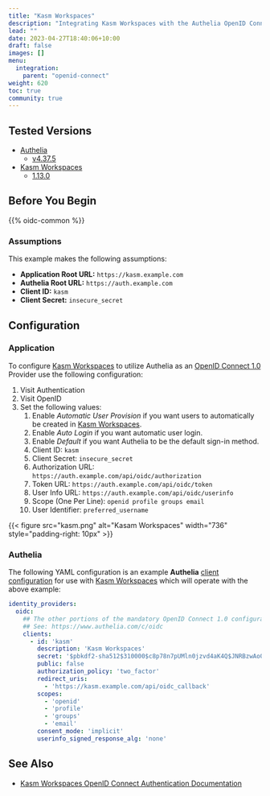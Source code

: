 ```yaml
---
title: "Kasm Workspaces"
description: "Integrating Kasm Workspaces with the Authelia OpenID Connect 1.0 Provider."
lead: ""
date: 2023-04-27T18:40:06+10:00
draft: false
images: []
menu:
  integration:
    parent: "openid-connect"
weight: 620
toc: true
community: true
---
```


## Tested Versions

* [Authelia]
  * [v4.37.5](https://github.com/authelia/authelia/releases/tag/v4.37.5)
* [Kasm Workspaces]
  * [1.13.0](https://kasmweb.com/docs/latest/release_notes/1.13.0.html)

## Before You Begin

{{% oidc-common %}}

### Assumptions

This example makes the following assumptions:

* __Application Root URL:__ `https://kasm.example.com`
* __Authelia Root URL:__ `https://auth.example.com`
* __Client ID:__ `kasm`
* __Client Secret:__ `insecure_secret`

## Configuration

### Application

To configure [Kasm Workspaces] to utilize Authelia as an [OpenID Connect 1.0] Provider use the following configuration:

1. Visit Authentication
2. Visit OpenID
3. Set the following values:
   1. Enable *Automatic User Provision* if you want users to automatically be created in [Kasm Workspaces].
   2. Enable *Auto Login* if you want automatic user login.
   3. Enable *Default* if you want Authelia to be the default sign-in method.
   4. Client ID: `kasm`
   5. Client Secret: `insecure_secret`
   6. Authorization URL: `https://auth.example.com/api/oidc/authorization`
   7. Token URL: `https://auth.example.com/api/oidc/token`
   8. User Info URL: `https://auth.example.com/api/oidc/userinfo`
   9. Scope (One Per Line): `openid profile groups email`
   10. User Identifier: `preferred_username`

{{< figure src="kasm.png" alt="Kasam Workspaces" width="736" style="padding-right: 10px" >}}

### Authelia

The following YAML configuration is an example __Authelia__
[client configuration](../../../configuration/identity-providers/open-id-connect.md#clients) for use with
[Kasm Workspaces] which will operate with the above example:

```yaml
identity_providers:
  oidc:
    ## The other portions of the mandatory OpenID Connect 1.0 configuration go here.
    ## See: https://www.authelia.com/c/oidc
    clients:
      - id: 'kasm'
        description: 'Kasm Workspaces'
        secret: '$pbkdf2-sha512$310000$c8p78n7pUMln0jzvd4aK4Q$JNRBzwAo0ek5qKn50cFzzvE9RXV88h1wJn5KGiHrD0YKtZaR/nCb2CJPOsKaPK0hjf.9yHxzQGZziziccp6Yng'  # The digest of 'insecure_secret'.
        public: false
        authorization_policy: 'two_factor'
        redirect_uris:
          - 'https://kasm.example.com/api/oidc_callback'
        scopes:
          - 'openid'
          - 'profile'
          - 'groups'
          - 'email'
        consent_mode: 'implicit'
        userinfo_signed_response_alg: 'none'
```

## See Also

* [Kasm Workspaces OpenID Connect Authentication Documentation](https://kasmweb.com/docs/latest/guide/oidc.html)

[Authelia]: https://www.authelia.com
[Kasm Workspaces]: https://kasmweb.com/
[OpenID Connect 1.0]: ../../openid-connect/introduction.md
